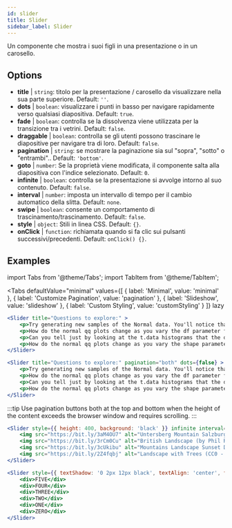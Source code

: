 ```yaml
---
id: slider 
title: Slider
sidebar_label: Slider
---
```


Un componente che mostra i suoi figli in una presentazione o in un carosello.

## Options

* __title__ | `string`: titolo per la presentazione / carosello da visualizzare nella sua parte superiore. Default: `''`.
* __dots__ | `boolean`: visualizzare i punti in basso per navigare rapidamente verso qualsiasi diapositiva. Default: `true`.
* __fade__ | `boolean`: controlla se la dissolvenza viene utilizzata per la transizione tra i vetrini. Default: `false`.
* __draggable__ | `boolean`: controlla se gli utenti possono trascinare le diapositive per navigare tra di loro. Default: `false`.
* __pagination__ | `string`: se mostrare la paginazione sia sul "sopra", "sotto" o "entrambi".. Default: `'bottom'`.
* __goto__ | `number`: Se la proprietà viene modificata, il componente salta alla diapositiva con l'indice selezionato. Default: `0`.
* __infinite__ | `boolean`: controlla se la presentazione si avvolge intorno al suo contenuto. Default: `false`.
* __interval__ | `number`: imposta un intervallo di tempo per il cambio automatico della slitta. Default: `none`.
* __swipe__ | `boolean`: consente un comportamento di trascinamento/trascinamento. Default: `false`.
* __style__ | `object`: Stili in linea CSS. Default: `{}`.
* __onClick__ | `function`: richiamata quando si fa clic sui pulsanti successivi/precedenti. Default: `onClick() {}`.


## Examples


import Tabs from '@theme/Tabs';
import TabItem from '@theme/TabItem';

<Tabs
    defaultValue="minimal"
    values={[
        { label: 'Minimal', value: 'minimal' },
        { label: 'Customize Pagination', value: 'pagination' },
        { label: 'Slideshow', value: 'slideshow' },
        { label: 'Custom Styling', value: 'customStyling' }
    ]}
    lazy
>

<TabItem value="minimal">

```jsx live
<Slider title="Questions to explore:" >
    <p>Try generating new samples of the Normal data. You'll notice that the points don't always lie exactly on the line. This is typical variation. As you generate more random realizations of this plot you'll get better calibrated to the kind of deviation you can expect to see from this large a sample of Normal data.</p>
    <p>How do the normal qq plots change as you vary the df parameter for the t-distributed data?</p>
    <p>Can you tell just by looking at the t.data histograms that the data aren't normally distributed? Is it easier to tell from the QQ plots?</p>
    <p>How do the normal qq plots change as you vary the shape parameter in the gamma-distributed data?</p>
</Slider>
```

</TabItem>

<TabItem value="pagination">

```jsx live
<Slider title="Questions to explore:" pagination="both" dots={false} >
    <p>Try generating new samples of the Normal data. You'll notice that the points don't always lie exactly on the line. This is typical variation. As you generate more random realizations of this plot you'll get better calibrated to the kind of deviation you can expect to see from this large a sample of Normal data.</p>
    <p>How do the normal qq plots change as you vary the df parameter for the t-distributed data?</p>
    <p>Can you tell just by looking at the t.data histograms that the data aren't normally distributed? Is it easier to tell from the QQ plots?</p>
    <p>How do the normal qq plots change as you vary the shape parameter in the gamma-distributed data?</p>
</Slider>
```

:::tip
Use pagination buttons both at the top and bottom when the height of the content exceeds the browser window and requires scrolling.
:::

</TabItem>

<TabItem value="slideshow">

```jsx live
<Slider style={{ height: 400, background: 'black' }} infinite interval={2000} >
    <img src="https://bit.ly/3aM4OU7" alt="Untersberg Mountain Salzburg (by Giuseppe Milo, CC BY 3.0)" />
    <img src="https://bit.ly/3rCm0Cu" alt="British Landscape (by Phil Riley, Pixabay License)" />
    <img src="https://bit.ly/3cUkibu" alt="Mountains Landscape Sunset Dusk (Pixabay License)" />
    <img src="https://bit.ly/2Z4fqbj" alt="Landscape with Trees (CC0 - Public Domain)" /> 
</Slider>
```

</TabItem>

<TabItem value="customStyling">

```jsx live
<Slider style={{ textShadow: '0 2px 12px black', textAlign: 'center', fontSize: 90 }} infinite interval={1000} >
    <div>FIVE</div>
    <div>FOUR</div>
    <div>THREE</div>
    <div>TWO</div>
    <div>ONE</div>
    <div>ZERO</div>
</Slider>
```

</TabItem>

</Tabs>


